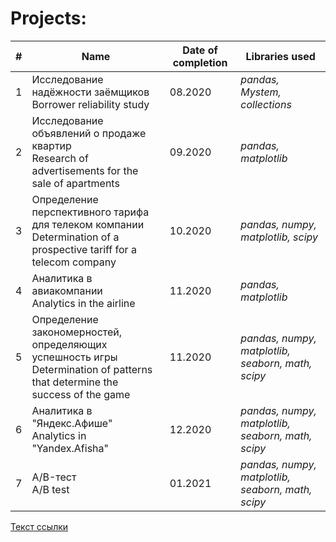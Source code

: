# Projects:


| # | Name                                                                                                                         | Date of completion | Libraries used |
| - | ---------------------------------------------------------------------------------------------------------------------------- | --------------- | -- |
| 1 | Исследование надёжности заёмщиков <br /> Borrower reliability study                                                               | 08.2020         | *pandas, Mystem, collections* | 
| 2 | Исследование объявлений о продаже квартир <br /> Research of advertisements for the sale of apartments                            | 09.2020         | *pandas, matplotlib* |
| 3 | Определение перспективного тарифа для телеком компании <br /> Determination of a prospective tariff for a telecom company         | 10.2020         | *pandas, numpy, matplotlib, scipy* |
| 4 | Аналитика в авиакомпании <br /> Analytics in the airline                                                                          | 11.2020         | *pandas, matplotlib* |
| 5 | Определение закономерностей, определяющих успешность игры <br /> Determination of patterns that determine the success of the game | 11.2020         | *pandas, numpy, matplotlib, seaborn, math, scipy* |
| 6 | Аналитика в "Яндекс.Афише" <br /> Analytics in "Yandex.Afisha"                                                                    | 12.2020         | *pandas, numpy, matplotlib, seaborn, math, scipy* |
| 7 | A/B-тест <br /> A/B test                                                                                                          | 01.2021         | *pandas, numpy, matplotlib, seaborn, math, scipy* |


[Текст ссылки](https://github.com/Yandex-Practicum/practicum_data_example_repo)
